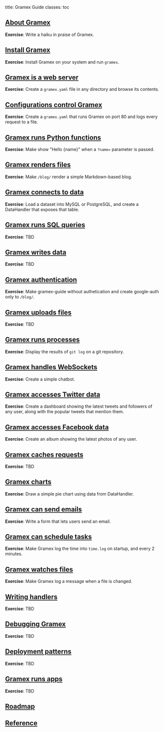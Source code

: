 title: Gramex Guide
classes: toc

## [About Gramex](about/)

**Exercise**: Write a haiku in praise of Gramex.

## [Install Gramex](install/)

**Exercise**: Install Gramex on your system and run `gramex`.

## [Gramex is a web server](server/)

**Exercise**: Create a `gramex.yaml` file in any directory and browse its contents.

## [Configurations control Gramex](config/)

**Exercise**: Create a `gramex.yaml` that runs Gramex on port 80 and logs every request to a file.

## [Gramex runs Python functions](functionhandler/)

**Exercise**: Make </greet> show "Hello {name}" when a `?name=` parameter is passed.

## [Gramex renders files](filehandler/)

**Exercise**: Make `/blog/` render a simple Markdown-based blog.

## [Gramex connects to data](datahandler/)

**Exercise**: Load a dataset into MySQL or PostgreSQL, and create a DataHandler that exposes that table.

## [Gramex runs SQL queries](queryhandler/)

**Exercise**: TBD

## [Gramex writes data](jsonhandler/)

**Exercise**: TBD

## [Gramex authentication](auth/)

**Exercise**: Make gramex-guide without authetication and create google-auth only to `/blog/`.

## [Gramex uploads files](uploadhandler/)

**Exercise**: TBD

## [Gramex runs processes](processhandler/)

**Exercise**: Display the results of `git log` on a git repository.

## [Gramex handles WebSockets](websockethandler/)

**Exercise**: Create a simple chatbot.

## [Gramex accesses Twitter data](twitterresthandler/)

**Exercise**: Create a dashboard showing the latest tweets and followers of any user, along with the popular tweets that mention them.

## [Gramex accesses Facebook data](facebookgraphhandler/)

**Exercise**: Create an album showing the latest photos of any user.

## [Gramex caches requests](cache/)

**Exercise**: TBD

## [Gramex charts](chart/)

**Exercise**: Draw a simple pie chart using data from DataHandler.

## [Gramex can send emails](email/)

**Exercise**: Write a form that lets users send an email.

## [Gramex can schedule tasks](scheduler/)

**Exercise**: Make Gramex log the time into <code>time.log</code> on startup, and every 2 minutes.

## [Gramex watches files](watch/)

**Exercise**: Make Gramex log a message when a file is changed.

## [Writing handlers](handlers/)

**Exercise**: TBD

## [Debugging Gramex](debug/)

**Exercise**: TBD

## [Deployment patterns](deploy/)

**Exercise**: TBD

## [Gramex runs apps](apps/)

**Exercise**: TBD

## [Roadmap](roadmap)

## [Reference](https://learn.gramener.com/gramex/gramex.html)
